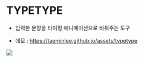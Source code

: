 # TYPETYPE


- 입력한 문장을 타이핑 애니메이션으로 바꿔주는 도구

- 데모 : https://taeminlee.github.io/assets/typetype

![](https://i.imgur.com/I8q5bbz.gif)